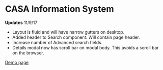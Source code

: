 # CASA Information System

**Updates**
11/9/17
- Layout is fluid and will have narrow gutters on desktop.
- Added header to Search component. Will contain page header.
- Increase number of Advanced search fields.
- Details modal now has scroll bar on modal body. This avoids a scroll bar on the browser.

[Demo page](https://kc-casa.surge.sh)